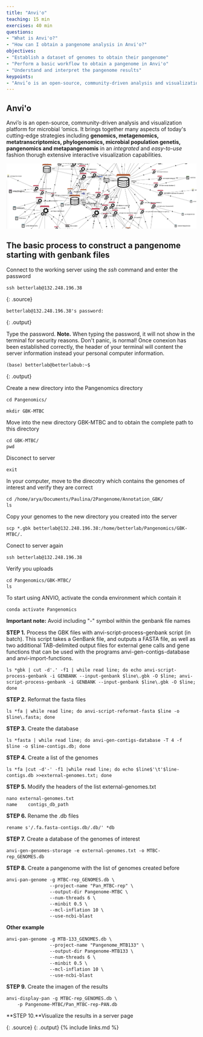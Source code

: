 ```yaml
---
title: "Anvi'o"
teaching: 15 min
exercises: 40 min
questions:
- "What is Anvi'o?"
- "How can I obtain a pangenome analysis in Anvi'o?"
objectives:
- "Establish a dataset of genomes to obtain their pangenome"
- "Perform a basic workflow to obtain a pangenome in Anvi'o"
- "Understand and interpret the pangenome results"
keypoints:
- "Anvi’o is an open-source, community-driven analysis and visualization platform for microbial ‘omics. "
---
```

## Anvi'o

Anvi’o is an open-source, community-driven analysis and visualization platform for microbial ‘omics.
It brings together many aspects of today's cutting-edge strategies including **genomics, metagenomics, metatranscriptomics, phylogenomics, microbial population genetis, pangenomics and metapangenomis** in an *integrated* and *easy-to-use* fashion thorugh extensive interactive visualization capabilities. 


![Figure 1. Anvi'o network representation](../fig/anvio-network.png)



## The basic process to construct a pangenome starting with genbank files


Connect to the working server using the *ssh* command and enter the password
~~~
ssh betterlab@132.248.196.38
~~~
{: .source}

~~~
betterlab@132.248.196.38's password:
~~~
{: .output}

Type the password. **Note.** When typing the password, it will not show in the terminal for security reasons. Don't panic, is normal!
Once conexion has been established correctly, the header of your terminal will content the server information instead your personal computer information. 
~~~
(base) betterlab@betterlabub:~$
~~~

{: .output}

Create a new directory into the Pangenomics directory
~~~
cd Pangenomics/
~~~

~~~
mkdir GBK-MTBC
~~~


Move into the new directory GBK-MTBC and to obtain the complete path to this directory

~~~
cd GBK-MTBC/
pwd
~~~


Disconect to server
~~~
exit
~~~

In your computer, move to the direcotry which contains the genomes of interest and verify they are correct
~~~
cd /home/arya/Documents/Paulina/2Pangenome/Annotation_GBK/
ls
~~~

Copy your genomes to the new directory you created into the server 
~~~
scp *.gbk betterlab@132.248.196.38:/home/betterlab/Pangenomics/GBK-MTBC/.
~~~

Conect to server again
~~~
ssh betterlab@132.248.196.38
~~~

Verify you uploads
~~~
cd Pangenomics/GBK-MTBC/
ls
~~~

To start using ANVIO, activate the conda environment which contain it
~~~
conda activate Pangenomics
~~~~

**Important note:** Avoid including "-" symbol within the genbank file names


**STEP 1.** Process the GBK files with anvi-script-process-genbank script (in batch). This script takes a GenBank file, and outputs a FASTA file, as well as two additional TAB-delimited output files for external gene calls and gene functions that can be used with the programs anvi-gen-contigs-database and anvi-import-functions.

~~~
ls *gbk | cut -d'.' -f1 | while read line; do echo anvi-script-process-genbank -i GENBANK --input-genbank $line\.gbk -O $line; anvi-script-process-genbank -i GENBANK --input-genbank $line\.gbk -O $line; done
~~~

**STEP 2.** Reformat the fasta files 
~~~
ls *fa | while read line; do anvi-script-reformat-fasta $line -o $line\.fasta; done
~~~
**STEP 3.** Create the database 
~~~
ls *fasta | while read line; do anvi-gen-contigs-database -T 4 -f $line -o $line-contigs.db; done
~~~

**STEP 4.** Create a list of the genomes 
~~~
ls *fa |cut -d'-' -f1 |while read line; do echo $line$'\t'$line-contigs.db >>external-genomes.txt; done
~~~

**STEP 5.** Modify the headers of the list external-genomes.txt
~~~
nano external-genomes.txt
name	contigs_db_path
~~~

**STEP 6.** Rename the .db files
~~~
rename s'/.fa.fasta-contigs.db/.db/' *db
~~~

**STEP 7.** Create a database of the genomes of interest
~~~
anvi-gen-genomes-storage -e external-genomes.txt -o MTBC-rep_GENOMES.db
~~~

**STEP 8.** Create a pangenome with the list of genomes created before
~~~
anvi-pan-genome -g MTBC-rep_GENOMES.db \
                --project-name "Pan_MTBC-rep" \
                --output-dir Pangenome-MTBC \
                --num-threads 6 \
                --minbit 0.5 \
                --mcl-inflation 10 \
                --use-ncbi-blast
~~~

**Other example**
~~~
anvi-pan-genome -g MTB-133_GENOMES.db \
                --project-name "Pangenome_MTB133" \
                --output-dir Pangenome-MTB133 \
                --num-threads 6 \
                --minbit 0.5 \
                --mcl-inflation 10 \
                --use-ncbi-blast
~~~

**STEP 9.** Create the imagen of the results
~~~
anvi-display-pan -g MTBC-rep_GENOMES.db \
    -p Pangenome-MTBC/Pan_MTBC-rep-PAN.db
~~~

**STEP 10.**Visualize the results in a server page


{: .source}
{: .output}
{% include links.md %}
